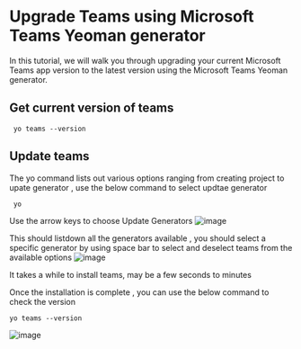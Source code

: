 # Upgrade Teams using Microsoft Teams Yeoman generator
In this tutorial, we will walk you through upgrading your current Microsoft Teams app version to the latest version using the Microsoft Teams Yeoman generator. 
## Get current version of teams
```
 yo teams --version
```
## Update teams
The yo command lists out various options ranging from creating project to upate generator , use the below command to select updtae generator
```
 yo
```
Use the arrow keys to choose Update Generators
![image](https://github.com/divya-akula/msteams-docs/blob/master/msteams-platform/assets/images/Update-Teams/YoSelectUpdateGen.png)

This should listdown all the generators available , you should select a specific generator by using space bar to select and deselect teams from the available options
![image](https://github.com/divya-akula/msteams-docs/blob/master/msteams-platform/assets/images/Update-Teams//UseSpaceToSelectGenerators.png)

It takes a while to install teams, may be a few seconds to minutes

Once the installation is complete , you can use the below command to check the version

```
yo teams --version
```
![image](https://github.com/divya-akula/msteams-docs/blob/master/msteams-platform/assets/images/Update-Teams/FindVersionAfterInstallation.png)
